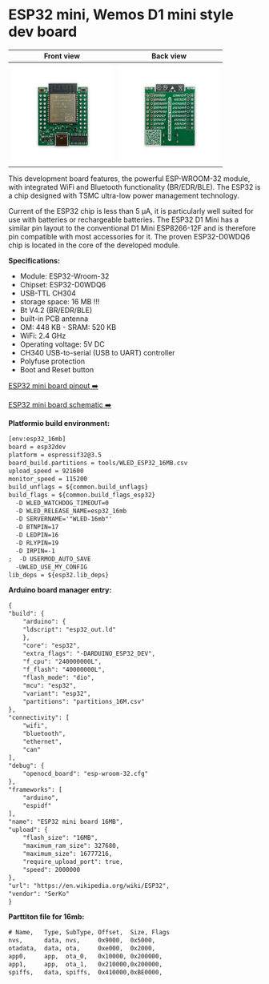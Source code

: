 # ESP32 mini, Wemos D1 mini style dev board

| Front view  | Back view |
| ------------- | ------------- |
| <img src="https://github.com/srg74/ESP32-mini-SerKo/blob/main/Resources/ESP32_mini_board1.jpg" width="200" height="200">  | <img src="https://github.com/srg74/ESP32-mini-SerKo/blob/main/Resources/ESP32_mini_board2.jpg" width="200" height="200">  |

This development board features, the powerful ESP-WROOM-32 module, with integrated WiFi and Bluetooth functionality (BR/EDR/BLE). The ESP32 is a chip designed with TSMC ultra-low power management technology.

Current of the ESP32 chip is less than 5 μA, it is particularly well suited for use with batteries or rechargeable batteries. The ESP32 D1 Mini has a similar pin layout to the conventional D1 Mini ESP8266-12F and is therefore pin compatible with most accessories for it. The proven ESP32-D0WDQ6 chip is located in the core of the developed module.

**Specifications:**

- Module: ESP32-Wroom-32
- Chipset: ESP32-D0WDQ6
- USB-TTL CH304
- storage space: 16 MB !!!
- Bt V4.2 (BR/EDR/BLE)
- built-in PCB antenna
- OM: 448 KB - SRAM: 520 KB
- WiFi: 2.4 GHz
- Operating voltage: 5V DC
- CH340 USB-to-serial (USB to UART) controller
- Polyfuse protection
- Boot and Reset button

[ESP32 mini board pinout](https://github.com/srg74/ESP32-mini-SerKo/blob/main/Resources/ESP32_mini_board_pinout.pdf)<a href=https://github.com/srg74/ESP32-mini-SerKo/blob/main/Resources/ESP32_mini_board_pinout.pdf> ➡️</a>

[ESP32 mini board schematic](https://github.com/srg74/ESP32-mini-SerKo/blob/main/Resources/ESP32_mini_board_schematic.pdf)<a href=https://github.com/srg74/ESP32-mini-SerKo/blob/main/Resources/ESP32_mini_board_schematic.pdff> ➡️</a> 

**Platformio build environment:**

```env
[env:esp32_16mb]
board = esp32dev
platform = espressif32@3.5
board_build.partitions = tools/WLED_ESP32_16MB.csv
upload_speed = 921600
monitor_speed = 115200
build_unflags = ${common.build_unflags}
build_flags = ${common.build_flags_esp32}
  -D WLED_WATCHDOG_TIMEOUT=0
  -D WLED_RELEASE_NAME=esp32_16mb
  -D SERVERNAME='"WLED-16mb"'
  -D BTNPIN=17
  -D LEDPIN=16
  -D RLYPIN=19
  -D IRPIN=-1
;  -D USERMOD_AUTO_SAVE
  -UWLED_USE_MY_CONFIG
lib_deps = ${esp32.lib_deps}

```

**Arduino board manager entry:**

```csv
{
"build": {
    "arduino": {
    "ldscript": "esp32_out.ld"
    },
    "core": "esp32",
    "extra_flags": "-DARDUINO_ESP32_DEV",
    "f_cpu": "240000000L",
    "f_flash": "40000000L",
    "flash_mode": "dio",
    "mcu": "esp32",
    "variant": "esp32",
    "partitions": "partitions_16M.csv"
},
"connectivity": [
    "wifi",
    "bluetooth",
    "ethernet",
    "can"
],
"debug": {
    "openocd_board": "esp-wroom-32.cfg"
},
"frameworks": [
    "arduino",
    "espidf"
],
"name": "ESP32 mini board 16MB",
"upload": {
    "flash_size": "16MB",
    "maximum_ram_size": 327680,
    "maximum_size": 16777216,
    "require_upload_port": true,
    "speed": 2000000
},
"url": "https://en.wikipedia.org/wiki/ESP32",
"vendor": "SerKo"
}
```

**Parttiton file for 16mb:**

```csv
# Name,   Type, SubType, Offset,  Size, Flags
nvs,      data, nvs,     0x9000,  0x5000,
otadata,  data, ota,     0xe000,  0x2000,
app0,     app,  ota_0,   0x10000, 0x200000,
app1,     app,  ota_1,   0x210000,0x200000,
spiffs,   data, spiffs,  0x410000,0xBE0000,
```
